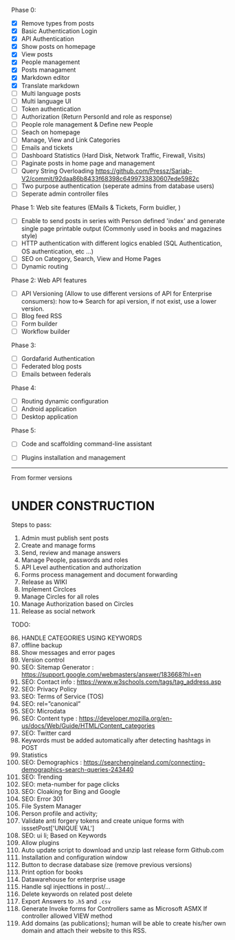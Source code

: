 Phase 0:

- [X] Remove types from posts
- [X] Basic Authentication Login
- [X] API Authentication
- [X] Show posts on homepage
- [X] View posts
- [X] People management
- [X] Posts managament
- [X] Markdown editor
- [X] Translate markdown
- [ ] Multi language posts
- [ ] Multi language UI
- [ ] Token authentication
- [ ] Authorization (Return PersonId and role as response)
- [ ] People role management & Define new People
- [ ] Seach on homepage
- [ ] Manage, View and Link Categories
- [ ] Emails and tickets
- [ ] Dashboard Statistics (Hard Disk, Network Traffic, Firewall, Visits)
- [ ] Paginate posts in home page and management
- [ ] Query String Overloading https://github.com/Pressz/Sariab-V2/commit/92daa86b8433f68398c6499733830607ede5982c
- [ ] Two purpose authentication (seperate admins from database users)
- [ ] Seperate admin controller files

Phase 1: Web site features (EMails & Tickets, Form buidler, )

- [ ] Enable to send posts in series with Person defined 'index' and generate single page printable output (Commonly used in books and magazines style)
- [ ] HTTP authentication with different logics enabled (SQL Authentication, OS authentication, etc ...)
- [ ] SEO on Category, Search, View and Home Pages
- [ ] Dynamic routing

Phase 2: Web API features

- [ ] API Versioning (Allow to use different versions of API for Enterprise consumers): how to=> Search for api version, if not exist, use a lower version.
- [ ] Blog feed RSS
- [ ] Form builder
- [ ] Workflow builder

Phase 3:

- [ ] Gordafarid Authentication
- [ ] Federated blog posts
- [ ] Emails between federals

Phase 4:

- [ ] Routing dynamic configuration
- [ ] Android application
- [ ] Desktop application

Phase 5:

- [ ] Code and scaffolding command-line assistant
- [ ] Plugins installation and management


---

From former versions


# UNDER CONSTRUCTION

Steps to pass:

1. Admin must publish sent posts
2. Create and manage forms
3. Send, review and manage answers
4. Manage People, passwords and roles
5. API Level authentication and authorization
6. Forms process management and document forwarding
7. Release as WIKI
8. Implement Circlces
9. Manage Circles for all roles
10. Manage Authorization based on Circles
11. Release as social network

TODO:

86. HANDLE CATEGORIES USING KEYWORDS
11. offline backup
12. Show messages and error pages
13. Version control
16. SEO: Sitemap Generator : https://support.google.com/webmasters/answer/183668?hl=en
17. SEO: Contact info : https://www.w3schools.com/tags/tag_address.asp
18. SEO: Privacy Policy
19. SEO: Terms of Service (TOS)
21. SEO: rel=”canonical”
22. SEO: Microdata
23. SEO: Content type : https://developer.mozilla.org/en-us/docs/Web/Guide/HTML/Content_categories
29. SEO: Twitter card
34. Keywords must be added automatically after detecting hashtags in POST
37. Statistics
39. SEO: Demographics : https://searchengineland.com/connecting-demographics-search-queries-243440
40. SEO: Trending
41. SEO: meta-number for page clicks
42. SEO: Cloaking for Bing and Google
43. SEO: Error 301
50. File System Manager
56. Person profile and activity;
62. Validate anti forgery tokens and create unique forms with isssetPost['UNIQUE VAL']
71. SEO: ui li; Based on Keywords
74. Allow plugins
79. Auto update script to download and unzip last release form Github.com
80. Installation and configuration window
91. Button to decrase database size (remove previous versions)
92. Print option for books
93. Datawarehouse for enterprise usage
95. Handle sql injecttions in post/...
96. Delete keywords on related post delete
97. Export Answers to `.h5` and `.csv`
98. Generate Invoke forms for Controllers same as Microsoft ASMX
    If controller allowed VIEW method
99. Add domains (as publications); human will be able to create his/her own domain and attach their website to this RSS.
